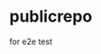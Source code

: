 # publicrepo
for e2e test




































































































































































































































































































































































































































































































































































































































































































































































































































































































































































































































































































































































































































































































































































































































































































































































































































































































































































































































































































































































































































































































































































































































































































